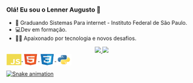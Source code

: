 ### Olá! Eu sou o Lenner Augusto 👋

- 📘 Graduando Sistemas Para internet - Instituto Federal de São Paulo.
- 💻Dev em formação.
- 👨‍💻 Apaixonado por tecnologia e novos desafios.

<div align="center">
  <a href="https://github.com/LennerAugusto">
  <img height="180em" src="https://github-readme-stats.vercel.app/api?username=LennerAugusto&show_icons=true&theme=dracula&include_all_commits=true&count_private=true"/>
  <img height="180em" src="https://github-readme-stats.vercel.app/api/top-langs/?username=LennerAugusto&layout=compact&langs_count=7&theme=dracula"/>
</div>
  
  <div style="display: inline_block">
      <img align="center" alt="Rafa-Js" height="30" width="40" src="https://raw.githubusercontent.com/devicons/devicon/master/icons/javascript/javascript-plain.svg">
      <img align="center" alt="Rafa-HTML" height="30" width="40" src="https://raw.githubusercontent.com/devicons/devicon/master/icons/html5/html5-original.svg">
      <img align="center" alt="Rafa-CSS" height="30" width="40" src="https://raw.githubusercontent.com/devicons/devicon/master/icons/css3/css3-original.svg">
      <img align="center" alt="Rafa-Python" height="30" width="40" src="https://raw.githubusercontent.com/devicons/devicon/master/icons/python/python-original.svg">
 </div>
  

![Snake animation](https://github.com/LennerAugusto/LennerAugusto/blob/output/github-contribution-grid-snake.svg)
